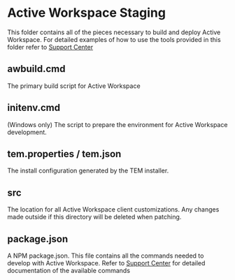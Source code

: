 # Active Workspace Staging

This folder contains all of the pieces necessary to build and deploy Active Workspace. For detailed examples of how to use the tools provided in this folder refer to [Support Center](https://support.sw.siemens.com/en-US/)

## awbuild.cmd

The primary build script for Active Workspace

## initenv.cmd

(Windows only) The script to prepare the environment for Active Workspace development.

## tem.properties / tem.json

The install configuration generated by the TEM installer.

## src

The location for all Active Workspace client customizations. Any changes made outside if this directory will be deleted when patching.

## package.json

A NPM package.json. This file contains all the commands needed to develop with Active Workspace. Refer to [Support Center](https://support.sw.siemens.com/en-US/) for detailed documentation of the available commands
